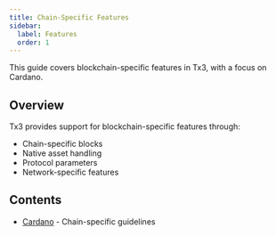 ```yaml
---
title: Chain-Specific Features
sidebar:
  label: Features
  order: 1
---
```

This guide covers blockchain-specific features in Tx3, with a focus on Cardano.

## Overview

Tx3 provides support for blockchain-specific features through:

- Chain-specific blocks
- Native asset handling
- Protocol parameters
- Network-specific features

## Contents

- [Cardano](./chain-specific/cardano) - Chain-specific guidelines
